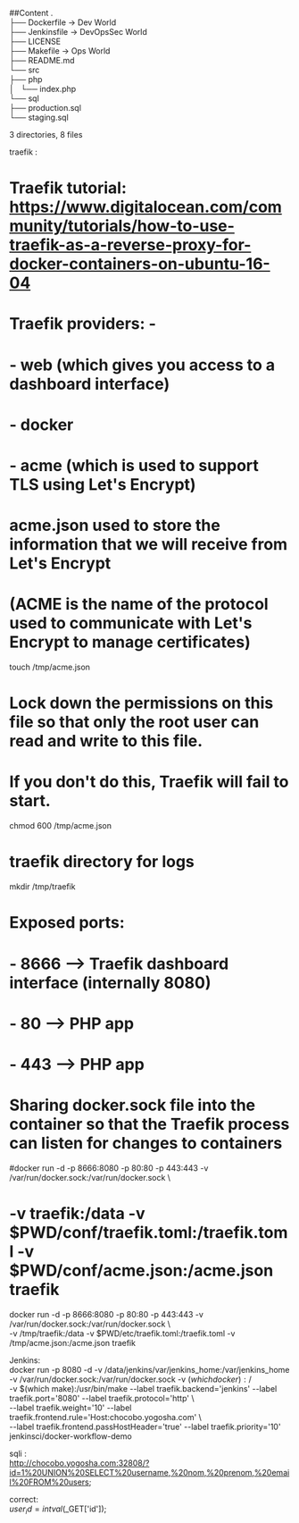 ##Content
.  
├── Dockerfile -> Dev World  
├── Jenkinsfile -> DevOpsSec World  
├── LICENSE  
├── Makefile -> Ops World  
├── README.md  
└── src  
    ├── php  
    │   └── index.php  
    └── sql  
        ├── production.sql  
        └── staging.sql  

3 directories, 8 files  

traefik :  

# Traefik tutorial: https://www.digitalocean.com/community/tutorials/how-to-use-traefik-as-a-reverse-proxy-for-docker-containers-on-ubuntu-16-04

# Traefik providers:  -
#	- web (which gives you access to a dashboard interface)
#       - docker 
#	- acme (which is used to support TLS using Let's Encrypt)

# acme.json used to store the information that we will receive from Let's Encrypt 
# (ACME is the name of the protocol used to communicate with Let's Encrypt to manage certificates)

touch /tmp/acme.json

# Lock down the permissions on this file so that only the root user can read and write to this file. 
# If you don't do this, Traefik will fail to start.

chmod 600 /tmp/acme.json

# traefik directory for logs
mkdir /tmp/traefik

# Exposed ports:
#	- 8666 --> Traefik dashboard interface (internally 8080)
#	- 80 --> PHP app
#	- 443 --> PHP app
# Sharing docker.sock file into the container so that the Traefik process can listen for changes to containers

#docker run -d -p 8666:8080 -p 80:80 -p 443:443 -v /var/run/docker.sock:/var/run/docker.sock \  
#        -v traefik:/data -v $PWD/conf/traefik.toml:/traefik.toml -v $PWD/conf/acme.json:/acme.json traefik  

docker run -d -p 8666:8080 -p 80:80 -p 443:443 -v /var/run/docker.sock:/var/run/docker.sock \  
        -v /tmp/traefik:/data -v $PWD/etc/traefik.toml:/traefik.toml -v /tmp/acme.json:/acme.json traefik  




Jenkins:  
docker run -p 8080 -d -v /data/jenkins/var/jenkins_home:/var/jenkins_home -v /var/run/docker.sock:/var/run/docker.sock -v $(which docker):/$  
         -v $(which make):/usr/bin/make --label traefik.backend='jenkins' --label traefik.port='8080' --label traefik.protocol='http' \  
        --label traefik.weight='10' --label traefik.frontend.rule='Host:chocobo.yogosha.com' \  
        --label traefik.frontend.passHostHeader='true' --label traefik.priority='10' jenkinsci/docker-workflow-demo  

sqli :  
http://chocobo.yogosha.com:32808/?id=1%20UNION%20SELECT%20username,%20nom,%20prenom,%20email%20FROM%20users;  

correct:  
$user_id = intval($_GET['id']);  
